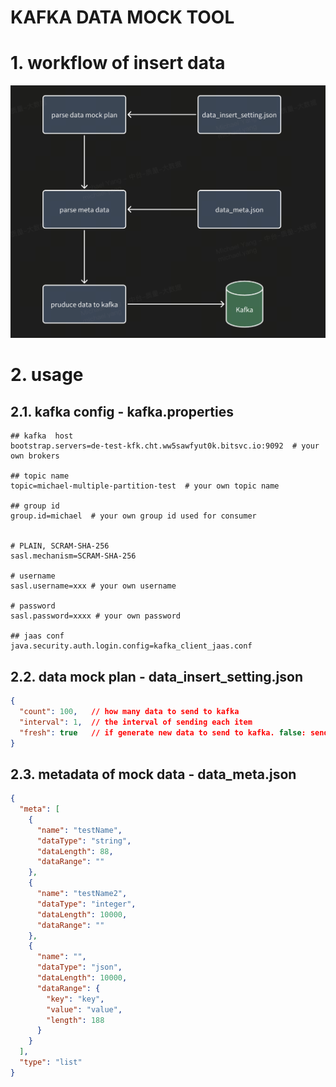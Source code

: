<script src="https://cdn.jsdelivr.net/npm/mermaid@10"></script>
# KAFKA DATA MOCK TOOL

# 1. workflow of insert data
![img.png](img.png)

# 2. usage

## 2.1. kafka config  - kafka.properties
```properties
## kafka  host
bootstrap.servers=de-test-kfk.cht.ww5sawfyut0k.bitsvc.io:9092  # your own brokers

## topic name
topic=michael-multiple-partition-test  # your own topic name

## group id
group.id=michael  # your own group id used for consumer


# PLAIN, SCRAM-SHA-256
sasl.mechanism=SCRAM-SHA-256

# username
sasl.username=xxx # your own username

# password
sasl.password=xxxx # your own password

## jaas conf
java.security.auth.login.config=kafka_client_jaas.conf
```

## 2.2. data mock plan - data_insert_setting.json
```json
{
  "count": 100,   // how many data to send to kafka
  "interval": 1,  // the interval of sending each item
  "fresh": true   // if generate new data to send to kafka. false: sending same data every round, true: generate new string to send
}
```

## 2.3. metadata of mock data - data_meta.json
```json
{
  "meta": [
    {
      "name": "testName",
      "dataType": "string",
      "dataLength": 88,
      "dataRange": ""
    },
    {
      "name": "testName2",
      "dataType": "integer",
      "dataLength": 10000,
      "dataRange": ""
    },
    {
      "name": "",
      "dataType": "json",
      "dataLength": 10000,
      "dataRange": {
        "key": "key",
        "value": "value",
        "length": 188
      }
    }
  ],
  "type": "list"
}
```
